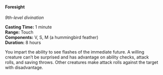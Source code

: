 #### Foresight
<!-- TODO Check and tag this spell -->
<!-- markdownlint-disable-next-line no-emphasis-as-heading -->
_9th-level divination_

**Casting Time:** 1 minute \
**Range:** Touch \
**Components:** V, S, M (a hummingbird feather) \
**Duration:** 8 hours

You impart the ability to see flashes of the immediate future.
A willing creature can’t be surprised and has advantage on ability checks, attack rolls, and saving throws.
Other creatures make attack rolls against the target with disadvantage.
